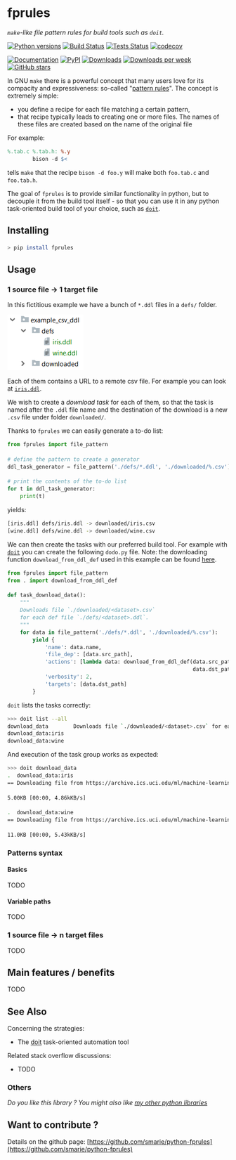 # fprules

*`make`-like file pattern rules for build tools such as `doit`.*

[![Python versions](https://img.shields.io/pypi/pyversions/fprules.svg)](https://pypi.python.org/pypi/fprules/) [![Build Status](https://travis-ci.org/smarie/python-fprules.svg?branch=master)](https://travis-ci.org/smarie/python-fprules) [![Tests Status](https://smarie.github.io/python-fprules/junit/junit-badge.svg?dummy=8484744)](https://smarie.github.io/python-fprules/junit/report.html) [![codecov](https://codecov.io/gh/smarie/python-fprules/branch/master/graph/badge.svg)](https://codecov.io/gh/smarie/python-fprules)

[![Documentation](https://img.shields.io/badge/doc-latest-blue.svg)](https://smarie.github.io/python-fprules/) [![PyPI](https://img.shields.io/pypi/v/fprules.svg)](https://pypi.python.org/pypi/fprules/) [![Downloads](https://pepy.tech/badge/fprules)](https://pepy.tech/project/fprules) [![Downloads per week](https://pepy.tech/badge/fprules/week)](https://pepy.tech/project/fprules) [![GitHub stars](https://img.shields.io/github/stars/smarie/python-fprules.svg)](https://github.com/smarie/python-fprules/stargazers)

In GNU `make` there is a powerful concept that many users love for its compacity and expressiveness: so-called "[pattern rules](https://www.gnu.org/software/make/manual/html_node/Pattern-Examples.html#Pattern-Examples)". The concept is extremely simple: 

 - you define a recipe for each file matching a certain pattern, 
 - that recipe typically leads to creating one or more files. The names of these files are created based on the name of the original file 

For example:

```makefile
%.tab.c %.tab.h: %.y
        bison -d $<
```

tells `make` that the recipe `bison -d foo.y` will make both `foo.tab.c` and `foo.tab.h`.

The goal of `fprules` is to provide similar functionality in python, but to decouple it from the build tool itself - so that you can use it in any python task-oriented build tool of your choice, such as [`doit`](https://pydoit.org/).

## Installing

```bash
> pip install fprules
```

## Usage

### 1 source file -> 1 target file

In this fictitious example we have a bunch of `*.ddl` files in a `defs/` folder. 

![doc_example_csv_ddl](./imgs/doc_example_csv_ddl.png)

Each of them contains a URL to a remote csv file. For example you can look at [`iris.ddl`](https://raw.githubusercontent.com/smarie/python-fprules/master/fprules/tests/resources/example_csv_ddl/defs/iris.ddl).

We wish to create a *download task* for each of them, so that the task is named after the `.ddl` file name and the destination of the download is a new `.csv` file under folder `downloaded/`. 

Thanks to `fprules` we can easily generate a to-do list:

```python
from fprules import file_pattern

# define the pattern to create a generator
ddl_task_generator = file_pattern('./defs/*.ddl', './downloaded/%.csv')

# print the contents of the to-do list
for t in ddl_task_generator:
    print(t)
```

yields:

```bash
[iris.ddl] defs/iris.ddl -> downloaded/iris.csv
[wine.ddl] defs/wine.ddl -> downloaded/wine.csv
```

We can then create the tasks with our preferred build tool. For example with [`doit`](https://pydoit.org/) you can create the following `dodo.py` file. Note: the downloading function `download_from_ddl_def` used in this example can be found [here]().

```python
from fprules import file_pattern 
from . import download_from_ddl_def

def task_download_data():
    """
    Downloads file `./downloaded/<dataset>.csv` 
    for each def file `./defs/<dataset>.ddl`.
    """
    for data in file_pattern('./defs/*.ddl', './downloaded/%.csv'):
        yield {
            'name': data.name,
            'file_dep': [data.src_path],
            'actions': [lambda data: download_from_ddl_def(data.src_path, 
                                                           data.dst_path)],
            'verbosity': 2,
            'targets': [data.dst_path]
        }
```

`doit` lists the tasks correctly:

```bash
>>> doit list --all
download_data        Downloads file `./downloaded/<dataset>.csv` for each def file `./defs/<dataset>.ddl`.
download_data:iris   
download_data:wine
```

And execution of the task group works as expected:

```bash
>>> doit download_data
.  download_data:iris
== Downloading file from https://archive.ics.uci.edu/ml/machine-learning-databases/iris/iris.data to downloaded\iris.csv

5.00KB [00:00, 4.86kKB/s]                  

.  download_data:wine
== Downloading file from https://archive.ics.uci.edu/ml/machine-learning-databases/wine/wine.data to downloaded\wine.csv

11.0KB [00:00, 5.43kKB/s]
```

### Patterns syntax

#### Basics

TODO

#### Variable paths

TODO

### 1 source file -> n target files

TODO

## Main features / benefits

TODO

## See Also

Concerning the strategies:

 - The [doit](https://pydoit.org/) task-oriented automation tool

Related stack overflow discussions:

 - TODO

### Others

*Do you like this library ? You might also like [my other python libraries](https://github.com/smarie/OVERVIEW#python)* 

## Want to contribute ?

Details on the github page: [https://github.com/smarie/python-fprules](https://github.com/smarie/python-fprules)
